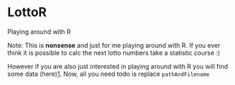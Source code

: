 # LottoR
Playing around with R

Note: This is **nonsense** and just for me playing around with R. If you ever think it is possible to calc the next lotto numbers take a statistic course :)

However if you are also just interested in playing around with R you will find some data (here)[1].
Now, all you need todo is replace `pathAndFilename`

[1]: https://www.lottozahlenonline.com/6aus49/archiv